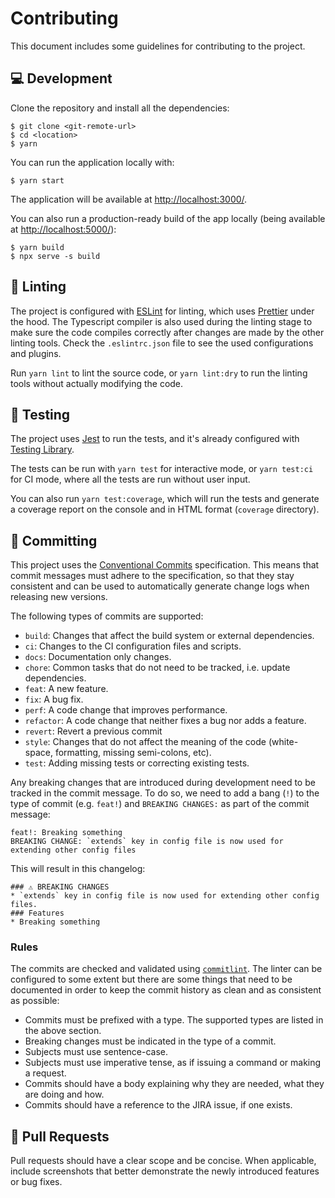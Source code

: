 # Contributing

This document includes some guidelines for contributing to the project.

## 💻 Development

Clone the repository and install all the dependencies:

```
$ git clone <git-remote-url>
$ cd <location>
$ yarn
```

You can run the application locally with:

```
$ yarn start
```

The application will be available at [http://localhost:3000/](http://localhost:3000/).

You can also run a production-ready build of the app locally (being available at [http://localhost:5000/](http://localhost:5000/)):

```
$ yarn build
$ npx serve -s build
```

## 💅 Linting

The project is configured with [ESLint](https://eslint.org/) for linting, which uses [Prettier](https://prettier.io/) under the hood. The Typescript compiler is also used during the linting stage to make sure the code compiles correctly after changes are made by the other linting tools. Check the `.eslintrc.json` file to see the used configurations and plugins.

Run `yarn lint` to lint the source code, or `yarn lint:dry` to run the linting tools without actually modifying the code.

## 🐛 Testing

The project uses [Jest](https://jestjs.io/) to run the tests, and it's already configured with [Testing Library](https://testing-library.com/).

The tests can be run with `yarn test` for interactive mode, or `yarn test:ci` for CI mode, where all the tests are run without user input.

You can also run `yarn test:coverage`, which will run the tests and generate a coverage report on the console and in HTML format (`coverage` directory).

## 🚧 Committing

This project uses the [Conventional Commits](https://www.conventionalcommits.org/) specification. This means that commit messages must adhere to the specification, so that they stay consistent and can be used to automatically generate change logs when releasing new versions.

The following types of commits are supported:

- `build`: Changes that affect the build system or external dependencies.
- `ci`: Changes to the CI configuration files and scripts.
- `docs`: Documentation only changes.
- `chore`: Common tasks that do not need to be tracked, i.e. update dependencies.
- `feat`: A new feature.
- `fix`: A bug fix.
- `perf`: A code change that improves performance.
- `refactor`: A code change that neither fixes a bug nor adds a feature.
- `revert`: Revert a previous commit
- `style`: Changes that do not affect the meaning of the code (white-space, formatting, missing semi-colons, etc).
- `test`: Adding missing tests or correcting existing tests.

Any breaking changes that are introduced during development need to be tracked in the commit message. To do so, we need to add a bang (`!`) to the type of commit (e.g. `feat!`) and `BREAKING CHANGES:` as part of the commit message:
```
feat!: Breaking something
BREAKING CHANGE: `extends` key in config file is now used for extending other config files
```

This will result in this changelog:
```
### ⚠ BREAKING CHANGES
* `extends` key in config file is now used for extending other config files.
### Features
* Breaking something
```

### Rules

The commits are checked and validated using [`commitlint`](https://github.com/conventional-changelog/commitlint). The linter can be configured to some extent but there are some things that need to be documented in order to keep the commit history as clean and as consistent as possible:

- Commits must be prefixed with a type. The supported types are listed in the above section.
- Breaking changes must be indicated in the type of a commit.
- Subjects must use sentence-case.
- Subjects must use imperative tense, as if issuing a command or making a request.
- Commits should have a body explaining why they are needed, what they are doing and how.
- Commits should have a reference to the JIRA issue, if one exists.

## 🔀 Pull Requests

Pull requests should have a clear scope and be concise. When applicable, include screenshots that better demonstrate the newly introduced features or bug fixes.
